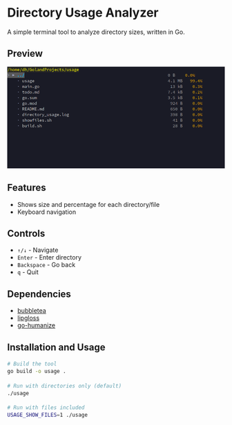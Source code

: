 # Directory Usage Analyzer

A simple terminal tool to analyze directory sizes, written in Go.

## Preview

![Preview](preview.png)

## Features

- Shows size and percentage for each directory/file
- Keyboard navigation

## Controls

- `↑/↓` - Navigate
- `Enter` - Enter directory
- `Backspace` - Go back
- `q` - Quit

## Dependencies

- [bubbletea](https://github.com/charmbracelet/bubbletea)
- [lipgloss](https://github.com/charmbracelet/lipgloss)
- [go-humanize](https://github.com/dustin/go-humanize)


## Installation and Usage

```bash
# Build the tool
go build -o usage .

# Run with directories only (default)
./usage

# Run with files included
USAGE_SHOW_FILES=1 ./usage
```